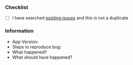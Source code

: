 ### Checklist

- [ ] I have searched [existing issues](https://github.com/swift-evolution/ios/issues) and this is not a duplicate

### Information

- App Version:
- Steps to reproduce bug:
- What happened?
- What should have happened?
